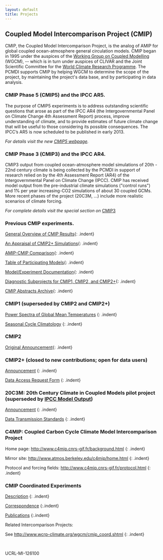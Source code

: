 ```yaml
---
layout: default
title: Projects
---
```

## Coupled Model Intercomparison Project (CMIP)

CMIP, the Coupled Model Intercomparison Project, is the analog of AMIP for global coupled ocean-atmosphere general circulation models. CMIP began in 1995 under the auspices of the [Working Group on Coupled Modelling](https://www.wcrp-climate.org/wgcm-overview) (WGCM), -- which is in turn under auspices of CLIVAR and the Joint Scientific Committee for the [World Climate Research Programme](https://www.wcrp-climate.org/). The PCMDI supports CMIP by helping WGCM to determine the scope of the project, by maintaining the project's data base, and by participating in data analysis.

### CMIP Phase 5 (CMIP5) and the IPCC AR5.

The purpose of CMIP5 experiments is to address outstanding scientific questions that arose as part of the IPCC AR4 (the Intergovernmental Panel on Climate Change 4th Assessment Report) process, improve understanding of climate, and to provide estimates of future climate change that will be useful to those considering its possible consequences.
The IPCC’s AR5 is now scheduled to be published in early 2013.

*For details visit the new [CMIP5 webpage]({{site.baseurl}}/mips/cmip5/).*

### CMIP Phase 3 (CMIP3) and the IPCC AR4.

CMIP3 output from coupled ocean-atmosphere model simulations of 20th - 22nd century climate is being collected by the PCMDI in support of research relied on by the 4th Assessment Report (AR4) of the Intergovernmental Panel on Climate Change (IPCC). CMIP has received model output from the pre-industrial climate simulations ("control runs") and 1% per year increasing-CO2 simulations of about 30 coupled GCMs. More recent phases of the project (20C3M, ...) include more realistic scenarios of climate forcing.

*For complete details visit the special section on* [CMIP3]({{site.baseurl}}/mips/cmip3/)

### Previous CMIP experiments.

[General Overview of CMIP Results]({{site.baseurl}}/mips/cmip/overview_ms/ms_text.html){: .indent}

[An Appraisal of CMIP2+ Simulations]({{site.baseurl}}/mips/cmip/appraisal.html){: .indent}

[AMIP-CMIP Comparison]({{site.baseurl}}/mips/cmip/appraisal.html){: .indent}

[Table of Participating Models]({{site.baseurl}}/mips/cmip/Table.pdf){: .indent}

[Model/Experiment Documentation]({{site.baseurl}}/mips/modeldoc/cmip/index.html){: .indent}

[Diagnostic Subprojects for CMIP1, CMIP2, and CMIP2+]({{site.baseurl}}/mips/cmip/diagsub.html){: .indent}

[CMIP Abstracts Archive]({{site.baseurl}}/mips/cmip/abstracts.html){: .indent}

### CMIP1 (superseded by CMIP2 and CMIP2+)

[Power Spectra of Global Mean Temperatures]({{site.baseurl}}/mips/cmip/overview_ms/ms_text.html)
{: .indent}

[Seasonal Cycle Climatology]({{site.baseurl}}/mips/cmip/scc.html)
{: .indent}

### CMIP2

[Original Announcement]({{site.baseurl}}/mips/cmip2/){: .indent}

### CMIP2+ (closed to new contributions; open for data users)

[Announcement]({{site.baseurl}}/mips/cmip/cmip2plusann.html)
{: .indent}

[Data Access Request Form]({{site.baseurl}}/mips/cmip/cmipform.html)
{: .indent}

### 20C3M: 20th Century Climate in Coupled Models pilot project (superseded by [IPCC Model Output]({{site.baseurl}}/ipcc/about_ipcc.html))

[Announcement]({{site.baseurl}}/mips/cmip/ann_20c3m.html)
{: .indent}

[Data Transmission Standards]({{site.baseurl}}/mips/cmip/std_20c3m.html)
{: .indent}

### C4MIP: Coupled Carbon Cycle Climate Model Intercomparison Project

Home page: <http://www.c4mip.cnrs-gif.fr/background.html>
{: .indent}

Mirror site: <http://www.atmos.berkeley.edu/c4mip/home.html>
{: .indent}

Protocol and forcing fields: <http://www.c4mip.cnrs-gif.fr/protocol.html>
{: .indent}

### CMIP Coordinated Experiments

[Description]({{site.baseurl}}/mips/cmip/coord_expt.html)
{: .indent}

[Correspondence]({{site.baseurl}}/mips/cmip/coord_expt_corr.html)
{:.indent}

[Publications]({{site.baseurl}}/mips/cmip/coord_expt_pubs.html)
{:.indent}

Related Intercomparison Projects:

See <http://www.wcrp-climate.org/wgcm/cmip_coord.shtml>
{: .indent}

<br>

UCRL-MI-126100
